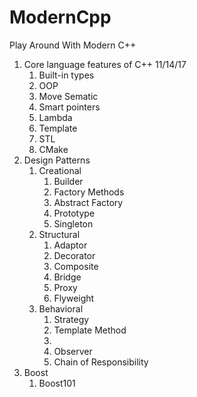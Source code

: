 # ModernCpp

Play Around With Modern C++
1. Core language features of C++ 11/14/17
   1. Built-in types
   2. OOP
   3. Move Sematic
   4. Smart pointers
   5. Lambda
   6. Template
   7. STL
   8. CMake
2. Design Patterns
   1. Creational
      1. Builder
      2. Factory Methods
      3. Abstract Factory
      4. Prototype
      5. Singleton
   2. Structural
      1. Adaptor
      2. Decorator
      3. Composite
      4. Bridge
      5. Proxy
      6. Flyweight
   3. Behavioral
      1. Strategy
      2. Template Method
      3. 
      4. Observer
      5. Chain of Responsibility
3. Boost
   1. Boost101
